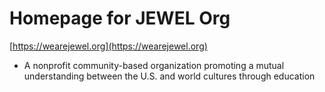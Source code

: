 # Homepage for JEWEL Org

[https://wearejewel.org](https://wearejewel.org)

- A nonprofit community-based organization promoting a mutual understanding between the U.S. and world cultures through education
